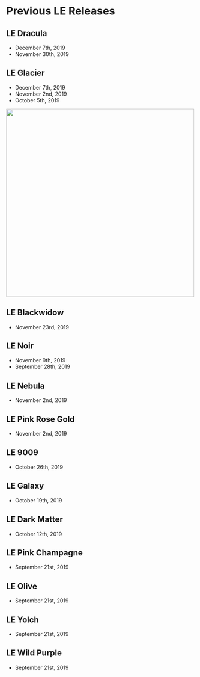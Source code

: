 # Previous LE Releases

## LE Dracula
- December 7th, 2019
- November 30th, 2019

## LE Glacier
- December 7th, 2019
- November 2nd, 2019
- October 5th, 2019

<img src=”gx16/full-res/le-dracula.png” width=500px height=500px>

## LE Blackwidow
- November 23rd, 2019

## LE Noir
- November 9th, 2019
- September 28th, 2019

## LE Nebula
- November 2nd, 2019

## LE Pink Rose Gold
- November 2nd, 2019

## LE 9009
- October 26th, 2019

## LE Galaxy
- October 19th, 2019

## LE Dark Matter
- October 12th, 2019

## LE Pink Champagne
- September 21st, 2019

## LE Olive
- September 21st, 2019

## LE Yolch
- September 21st, 2019

## LE Wild Purple
- September 21st, 2019
